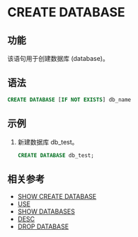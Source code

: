 # CREATE DATABASE

## 功能

该语句用于创建数据库 (database)。

## 语法

```sql
CREATE DATABASE [IF NOT EXISTS] db_name
```

## 示例

1. 新建数据库 db_test。

    ```sql
    CREATE DATABASE db_test;
    ```

## 相关参考

- [SHOW CREATE DATABASE](SHOW%20CREATE%20DATABASE.md)
- [USE](../data-definition/USE.md)
- [SHOW DATABASES](../data-manipulation/SHOW%20DATABASES.md)
- [DESC](../Utility/DESCRIBE.md)
- [DROP DATABASE](../data-definition/DROP%20DATABASE.md)
